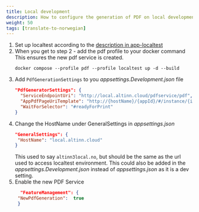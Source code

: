 ```yaml
---
title: Local development
description: How to configure the generation of PDF on local development environment
weight: 50
tags: [translate-to-norwegian]
---
```


1. Set up localtest according to the [description in app-localtest](https://github.com/Altinn/app-localtest)
2. When you get to step 2 - add the pdf profile to your docker command  
   This ensures the new pdf service is created.
    ```shell
    docker compose --profile pdf --profile localtest up -d --build
    ```
3. Add `PdfGenerationSettings` to you _appsettings.Development.json_ file
    ```json
    "PdfGeneratorSettings": {
      "ServiceEndpointUri": "http://local.altinn.cloud/pdfservice/pdf",
      "AppPdfPageUriTemplate": "http://{hostName}/{appId}/#/instance/{instanceId}?pdf=1",
      "WaitForSelector": "#readyForPrint"
    }
    ```
4. Change the HostName under GeneralSettings in _appsettings.json_
   ```json
   "GeneralSettings": {
    "HostName": "local.altinn.cloud"
   }
   ```
   This used to say `altinn3local.no`, but should be the same as the url used to access localtest environment. This could also be added in the _appsettings.Development.json_ instead of _appsettings.json_ as it is a dev setting.
5. Enable the new PDF Service
   ```json
     "FeatureManagement": {
    "NewPdfGeneration":  true
    }
   ```
   